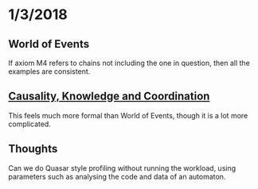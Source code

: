 # 1/3/2018

## World of Events

If axiom M4 refers to chains not including the one in question, then all the examples are consistent.

## [Causality, Knowledge and Coordination](https://arxiv.org/pdf/1112.4428.pdf)

This feels much more formal than World of Events, though it is a lot more complicated.

## Thoughts

Can we do Quasar style profiling without running the workload, using parameters such as analysing the code and data of an automaton.
